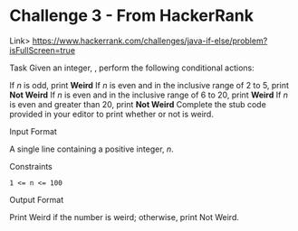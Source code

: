 # Challenge 3 - From HackerRank
Link> https://www.hackerrank.com/challenges/java-if-else/problem?isFullScreen=true

Task
Given an integer, , perform the following conditional actions:

If _n_ is odd, print **Weird**
If _n_ is even and in the inclusive range of 2 to 5, print **Not Weird**
If _n_ is even and in the inclusive range of 6 to 20, print **Weird**
If _n_ is even and greater than 20, print **Not Weird**
Complete the stub code provided in your editor to print whether or not  is weird.

Input Format

A single line containing a positive integer, _n_.

Constraints

`1 <= n <= 100`

Output Format

Print Weird if the number is weird; otherwise, print Not Weird.